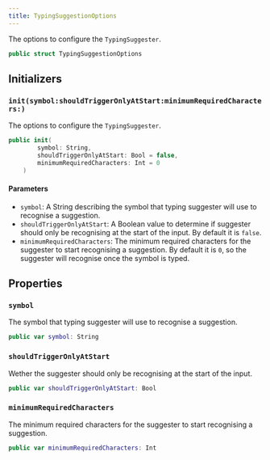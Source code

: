 ```yaml
---
title: TypingSuggestionOptions
---
```


The options to configure the `TypingSuggester`.

``` swift
public struct TypingSuggestionOptions 
```

## Initializers

### `init(symbol:shouldTriggerOnlyAtStart:minimumRequiredCharacters:)`

The options to configure the `TypingSuggester`.

``` swift
public init(
        symbol: String,
        shouldTriggerOnlyAtStart: Bool = false,
        minimumRequiredCharacters: Int = 0
    ) 
```

#### Parameters

  - `symbol`: A String describing the symbol that typing suggester will use to recognise a suggestion.
  - `shouldTriggerOnlyAtStart`: A Boolean value to determine if suggester should only be recognising at the start of the input. By default it is `false`.
  - `minimumRequiredCharacters`: The minimum required characters for the suggester to start recognising a suggestion. By default it is `0`, so the suggester will recognise once the symbol is typed.

## Properties

### `symbol`

The symbol that typing suggester will use to recognise a suggestion.

``` swift
public var symbol: String
```

### `shouldTriggerOnlyAtStart`

Wether the suggester should only be recognising at the start of the input.

``` swift
public var shouldTriggerOnlyAtStart: Bool
```

### `minimumRequiredCharacters`

The minimum required characters for the suggester to start recognising a suggestion.

``` swift
public var minimumRequiredCharacters: Int
```
